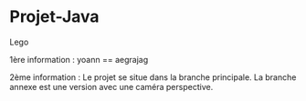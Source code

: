 # Projet-Java
Lego

1ère information : yoann == aegrajag

2ème information : Le projet se situe dans la branche principale. La branche annexe est une version avec une caméra perspective.
